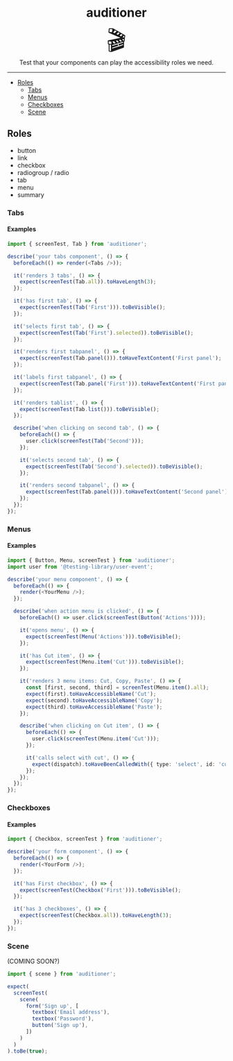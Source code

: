 <div align="center">
<h1>auditioner</h1>

<p style="font-size: 400%; line-height: 1; margin: 0">🎬</p>

<p>Test that your components can play the accessibility roles we need.</p>

</div>

---

<!-- START doctoc generated TOC please keep comment here to allow auto update -->
<!-- DON'T EDIT THIS SECTION, INSTEAD RE-RUN doctoc TO UPDATE -->

- [Roles](#roles)
  - [Tabs](#tabs)
  - [Menus](#menus)
  - [Checkboxes](#checkboxes)
  - [Scene](#scene)

<!-- END doctoc generated TOC please keep comment here to allow auto update -->

## Roles

- button
- link
- checkbox
- radiogroup / radio
- tab
- menu
- summary

### Tabs

#### Examples

```ts
import { screenTest, Tab } from 'auditioner';

describe('your tabs component', () => {
  beforeEach(() => render(<Tabs />));

  it('renders 3 tabs', () => {
    expect(screenTest(Tab.all)).toHaveLength(3);
  });

  it('has first tab', () => {
    expect(screenTest(Tab('First'))).toBeVisible();
  });

  it('selects first tab', () => {
    expect(screenTest(Tab('First').selected)).toBeVisible();
  });

  it('renders first tabpanel', () => {
    expect(screenTest(Tab.panel())).toHaveTextContent('First panel');
  });

  it('labels first tabpanel', () => {
    expect(screenTest(Tab.panel('First'))).toHaveTextContent('First panel');
  });

  it('renders tablist', () => {
    expect(screenTest(Tab.list())).toBeVisible();
  });

  describe('when clicking on second tab', () => {
    beforeEach(() => {
      user.click(screenTest(Tab('Second')));
    });

    it('selects second tab', () => {
      expect(screenTest(Tab('Second').selected)).toBeVisible();
    });

    it('renders second tabpanel', () => {
      expect(screenTest(Tab.panel())).toHaveTextContent('Second panel');
    });
  });
});
```

### Menus

#### Examples

```ts
import { Button, Menu, screenTest } from 'auditioner';
import user from '@testing-library/user-event';

describe('your menu component', () => {
  beforeEach(() => {
    render(<YourMenu />);
  });

  describe('when action menu is clicked', () => {
    beforeEach(() => user.click(screenTest(Button('Actions'))));

    it('opens menu', () => {
      expect(screenTest(Menu('Actions'))).toBeVisible();
    });

    it('has Cut item', () => {
      expect(screenTest(Menu.item('Cut'))).toBeVisible();
    });

    it('renders 3 menu items: Cut, Copy, Paste', () => {
      const [first, second, third] = screenTest(Menu.item().all);
      expect(first).toHaveAccessibleName('Cut');
      expect(second).toHaveAccessibleName('Copy');
      expect(third).toHaveAccessibleName('Paste');
    });

    describe('when clicking on Cut item', () => {
      beforeEach(() => {
        user.click(screenTest(Menu.item('Cut')));
      });

      it('calls select with cut', () => {
        expect(dispatch).toHaveBeenCalledWith({ type: 'select', id: 'cut' });
      });
    });
  });
});
```

### Checkboxes

#### Examples

```ts
import { Checkbox, screenTest } from 'auditioner';

describe('your form component', () => {
  beforeEach(() => {
    render(<YourForm />);
  });

  it('has First checkbox', () => {
    expect(screenTest(Checkbox('First'))).toBeVisible();
  });

  it('has 3 checkboxes', () => {
    expect(screenTest(Checkbox.all)).toHaveLength(3);
  });
});
```

### Scene

(COMING SOON?)

```ts
import { scene } from 'auditioner';

expect(
  screenTest(
    scene(
      form('Sign up', [
        textbox('Email address'),
        textbox('Password'),
        button('Sign up'),
      ])
    )
  )
).toBe(true);
```
